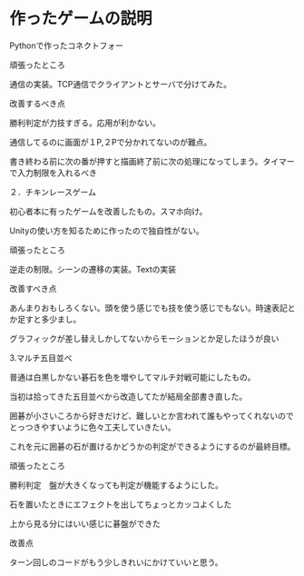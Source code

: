 # 作ったゲームの説明

Pythonで作ったコネクトフォー

頑張ったところ　

通信の実装。TCP通信でクライアントとサーバで分けてみた。


改善するべき点　

勝利判定が力技すぎる。応用が利かない。

通信してるのに画面が１P,２Pで分かれてないのが難点。

書き終わる前に次の番が押すと描画終了前に次の処理になってしまう。タイマーで入力制限を入れるべき


２．チキンレースゲーム

初心者本に有ったゲームを改善したもの。スマホ向け。

Unityの使い方を知るために作ったので独自性がない。

頑張ったところ

逆走の制限。シーンの遷移の実装。Textの実装

改善すべき点

あんまりおもしろくない。頭を使う感じでも技を使う感じでもない。時速表記とか足すと多少まし。

グラフィックが差し替えしかしてないからモーションとか足したほうが良い


3.マルチ五目並べ

普通は白黒しかない碁石を色を増やしてマルチ対戦可能にしたもの。

当初は拾ってきた五目並べから改造してたが結局全部書き直した。

囲碁が小さいころから好きだけど、難しいとか言われて誰もやってくれないのでとっつきやすいように色々工夫していきたい。

これを元に囲碁の石が置けるかどうかの判定ができるようにするのが最終目標。

頑張ったところ

勝利判定　盤が大きくなっても判定が機能するようにした。

石を置いたときにエフェクトを出してちょっとカッコよくした

上から見る分にはいい感じに碁盤ができた

改善点

ターン回しのコードがもう少しきれいにかけていいと思う。
